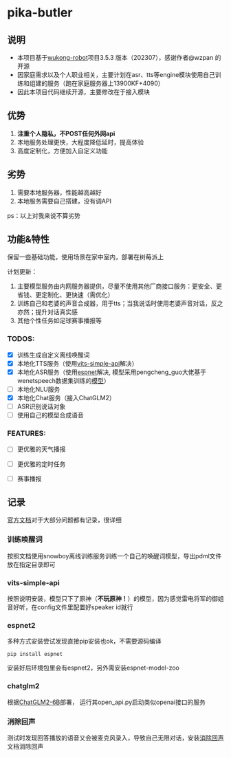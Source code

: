 # pika-butler
## 说明
* 本项目基于[wukong-robot](https://github.com/wzpan/wukong-robot)项目3.5.3 版本（202307），感谢作者@wzpan 的开源
* 因家庭需求以及个人职业相关，主要计划在asr、tts等engine模块使用自己训练和组建的服务（跑在家庭服务器上13900KF+4090）
* 因此本项目代码继续开源，主要修改在于接入模块

## 优势
1. **注重个人隐私，不POST任何外网api**
2. 本地服务处理更快，大程度降低延时，提高体验
3. 高度定制化，方便加入自定义功能

## 劣势
1. 需要本地服务器，性能越高越好
2. 本地服务需要自己搭建，没有调API 

ps：以上对我来说不算劣势


## 功能&特性
保留一些基础功能，使用场景在家中室内，部署在树莓派上

计划更新：
1. 主要模型服务由内网服务器提供，尽量不使用其他厂商接口服务：更安全、更省钱、更定制化、更快速（需优化）
2. 训练自己和老婆的声音合成器，用于tts；当我说话时使用老婆声音对话，反之亦然；提升对话真实感
3. 其他个性任务如足球赛事播报等

### TODOS:
- [x] 训练生成自定义离线唤醒词
- [x] 本地化TTS服务（使用[vits-simple-api](https://github.com/Artrajz/vits-simple-api)解决）
- [x] 本地化ASR服务（使用[espnet](https://github.com/espnet/espnet)解决, 模型采用pengcheng_guo大佬基于wenetspeech数据集训练的[模型](https://huggingface.co/espnet/pengcheng_guo_wenetspeech_asr_train_asr_raw_zh_char)）
- [ ] 本地化NLU服务
- [x] 本地化Chat服务（接入ChatGLM2）
- [ ] ASR识别说话对象
- [ ] 使用自己的模型合成语音

### FEATURES:
- [ ] 更优雅的天气播报
- [ ] 更优雅的定时任务
- [ ] 赛事播报


## 记录
[官方文档](https://wukong.hahack.com/#/README)对于大部分问题都有记录，很详细

### 训练唤醒词
按照文档使用snowboy离线训练服务训练一个自己的唤醒词模型，导出pdml文件放在指定目录即可

### vits-simple-api
按照说明安装，模型只下了原神（**不玩原神！**）的模型，因为感觉雷电将军的御姐音好听，在config文件里配置好speaker id就行

### espnet2
多种方式安装尝试发现直接pip安装也ok，不需要源码编译
```shell
pip install espnet
```
安装好后环境包里会有espnet2，另外需安装espnet-model-zoo

### chatglm2
根据[ChatGLM2-6B](https://github.com/THUDM/ChatGLM2-6B)部署， 运行其open_api.py启动类似openai接口的服务

### 消除回声
测试时发现回答播放的语音又会被麦克风录入，导致自己无限对话，安装[消除回声](https://wukong.hahack.com/#/tips?id=_32%ef%bc%9a%e5%bc%80%e5%90%af%e5%9b%9e%e5%a3%b0%e6%b6%88%e9%99%a4)文档消除回声

